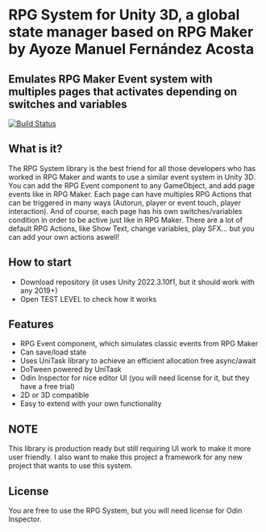 # RPG System for Unity 3D, a global state manager based on RPG Maker by Ayoze Manuel Fernández Acosta
## Emulates RPG Maker Event system with multiples pages that activates depending on switches and variables
[![Build Status](https://travis-ci.org/joemccann/dillinger.svg?branch=master)](https://travis-ci.org/joemccann/dillinger)

## What is it?

The RPG System library is the best friend for all those developers who has worked in RPG Maker and wants to use a similar event system in Unity 3D.
You can add the RPG Event component to any GameObject, and add page events like in RPG Maker. 
Each page can have multiples RPG Actions that can be triggered in many ways (Autorun, player or event touch, player interaction). And of course, each page has his own switches/variables condition in order to be active just like in RPG Maker.
There are a lot of default RPG Actions, like Show Text, change variables, play SFX... but you can add your own actions aswell!

## How to start

- Download repository (it uses Unity 2022.3.10f1, but it should work with any 2019+)
- Open TEST LEVEL to check how it works

## Features

- RPG Event component, which simulates classic events from RPG Maker
- Can save/load state
- Uses UniTask library to achieve an efficient allocation free async/await
- DoTween powered by UniTask
- Odin Inspector for nice editor UI (you will need license for it, but they have a free trial)
- 2D or 3D compatible
- Easy to extend with your own functionality

## NOTE

This library is production ready but still requiring UI work to make it more user friendly.
I also want to make this project a framework for any new project that wants to use this system.

## License

You are free to use the RPG System, but you will need license for Odin Inspector.
